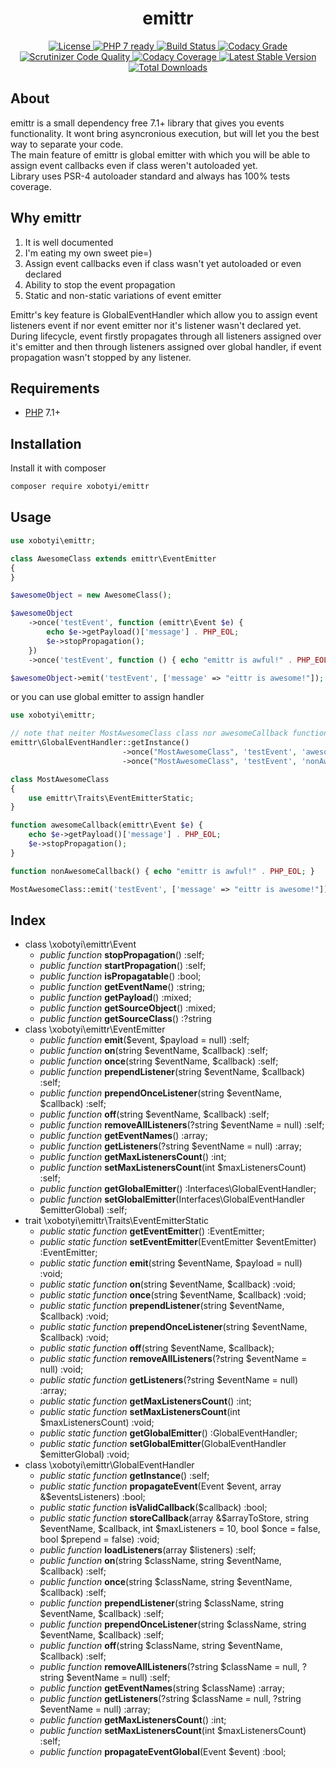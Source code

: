 <h1 align="center">emittr</h1>
<p align="center">
    <a href="https://packagist.org/packages/xobotyi/emittr">
        <img alt="License" src="https://poser.pugx.org/xobotyi/emittr/license" />
    </a>
    <a href="https://packagist.org/packages/xobotyi/emittr">
        <img alt="PHP 7 ready" src="http://php7ready.timesplinter.ch/xobotyi/emittr/badge.svg" />
    </a>
    <a href="https://travis-ci.org/xobotyi/emittr">
        <img alt="Build Status" src="https://travis-ci.org/xobotyi/emittr.svg?branch=master" />
    </a>
    <a href="https://www.codacy.com/app/xobotyi/emittr">
        <img alt="Codacy Grade" src="https://api.codacy.com/project/badge/Grade/dc9745b910be457fa3f7e803abbc5208" />
    </a>
    <a href="https://scrutinizer-ci.com/g/xobotyi/emittr/">
        <img alt="Scrutinizer Code Quality" src="https://scrutinizer-ci.com/g/xobotyi/emittr/badges/quality-score.png?b=master" />
    </a>
    <a href="https://www.codacy.com/app/xobotyi/emittr">
        <img alt="Codacy Coverage" src="https://api.codacy.com/project/badge/Coverage/dc9745b910be457fa3f7e803abbc5208" />
    </a>
    <a href="https://packagist.org/packages/xobotyi/emittr">
        <img alt="Latest Stable Version" src="https://poser.pugx.org/xobotyi/emittr/v/stable" />
    </a>
    <a href="https://packagist.org/packages/xobotyi/emittr">
        <img alt="Total Downloads" src="https://poser.pugx.org/xobotyi/emittr/downloads" />
    </a>
</p>

## About
emittr is a small dependency free 7.1+ library that gives you events functionality. It wont bring asyncronious execution, but will let you the best way to separate your code.    
The main feature of emittr is global emitter with which you will be able to assign event callbacks even if class weren't autoloaded yet.  
Library uses PSR-4 autoloader standard and always has 100% tests coverage.

## Why emittr
1. It is well documented
2. I'm eating my own sweet pie=)
3. Assign event callbacks even if class wasn't yet autoloaded or even declared
4. Ability to stop the event propagation
5. Static and non-static variations of event emitter  

Emittr's key feature is GlobalEventHandler which allow you to assign event listeners event if nor event emitter nor it's listener wasn't declared yet.  
During lifecycle, event firstly propagates through all listeners assigned over it's emitter and then through listeners assigned over global handler, if event propagation wasn't stopped by any listener. 

## Requirements
* [PHP](https://php.net/) 7.1+

## Installation
Install it with composer
```bash
composer require xobotyi/emittr
```

## Usage
```php
use xobotyi\emittr;

class AwesomeClass extends emittr\EventEmitter
{
}

$awesomeObject = new AwesomeClass();

$awesomeObject
    ->once('testEvent', function (emittr\Event $e) {
        echo $e->getPayload()['message'] . PHP_EOL;
        $e->stopPropagation();
    })
    ->once('testEvent', function () { echo "emittr is awful!" . PHP_EOL; });

$awesomeObject->emit('testEvent', ['message' => "eittr is awesome!"]);
```
or you can use global emitter to assign handler
```php
use xobotyi\emittr;

// note that neiter MostAwesomeClass class nor awesomeCallback function was not defined yet!
emittr\GlobalEventHandler::getInstance()
                         ->once("MostAwesomeClass", 'testEvent', 'awesomeCallback')
                         ->once("MostAwesomeClass", 'testEvent', 'nonAwesomeCallback');

class MostAwesomeClass
{
    use emittr\Traits\EventEmitterStatic;
}

function awesomeCallback(emittr\Event $e) {
    echo $e->getPayload()['message'] . PHP_EOL;
    $e->stopPropagation();
}

function nonAwesomeCallback() { echo "emittr is awful!" . PHP_EOL; }

MostAwesomeClass::emit('testEvent', ['message' => "eittr is awesome!"]);
```

## Index
- class \xobotyi\emittr\Event  
    - _public function_ **stopPropagation**() :self;
    - _public function_ **startPropagation**() :self;
    - _public function_ **isPropagatable**() :bool;
    - _public function_ **getEventName**() :string;
    - _public function_ **getPayload**() :mixed;
    - _public function_ **getSourceObject**() :mixed;
    - _public function_ **getSourceClass**() :?string
- class \xobotyi\emittr\EventEmitter  
    - _public function_ **emit**($event, $payload = null) :self;
    - _public function_ **on**(string $eventName, $callback) :self;
    - _public function_ **once**(string $eventName, $callback) :self;
    - _public function_ **prependListener**(string $eventName, $callback) :self;
    - _public function_ **prependOnceListener**(string $eventName, $callback) :self;
    - _public function_ **off**(string $eventName, $callback) :self;
    - _public function_ **removeAllListeners**(?string $eventName = null) :self;
    - _public function_ **getEventNames**() :array;
    - _public function_ **getListeners**(?string $eventName = null) :array;
    - _public function_ **getMaxListenersCount**() :int;
    - _public function_ **setMaxListenersCount**(int $maxListenersCount) :self;
    - _public function_ **getGlobalEmitter**() :Interfaces\GlobalEventHandler;
    - _public function_ **setGlobalEmitter**(Interfaces\GlobalEventHandler $emitterGlobal) :self;
- trait \xobotyi\emittr\Traits\EventEmitterStatic  
    - _public static function_ **getEventEmitter**() :EventEmitter;
    - _public static function_ **setEventEmitter**(EventEmitter $eventEmitter) :EventEmitter;
    - _public static function_ **emit**(string $eventName, $payload = null) :void;
    - _public static function_ **on**(string $eventName, $callback) :void;
    - _public static function_ **once**(string $eventName, $callback) :void;
    - _public static function_ **prependListener**(string $eventName, $callback) :void;
    - _public static function_ **prependOnceListener**(string $eventName, $callback) :void;
    - _public static function_ **off**(string $eventName, $callback);
    - _public static function_ **removeAllListeners**(?string $eventName = null) :void;
    - _public static function_ **getListeners**(?string $eventName = null) :array;
    - _public static function_ **getMaxListenersCount**() :int;
    - _public static function_ **setMaxListenersCount**(int $maxListenersCount) :void;
    - _public static function_ **getGlobalEmitter**() :GlobalEventHandler;
    - _public static function_ **setGlobalEmitter**(GlobalEventHandler $emitterGlobal) :void;
- class \xobotyi\emittr\GlobalEventHandler  
    - _public static function_ **getInstance**() :self;
    - _public static function_ **propagateEvent**(Event $event, array &$eventsListeners) :bool;
    - _public static function_ **isValidCallback**($callback) :bool;
    - _public static function_ **storeCallback**(array &$arrayToStore, string $eventName, $callback, int $maxListeners = 10, bool $once = false, bool $prepend = false) :void;
    - _public function_ **loadListeners**(array $listeners) :self;
    - _public function_ **on**(string $className, string $eventName, $callback) :self;
    - _public function_ **once**(string $className, string $eventName, $callback) :self;
    - _public function_ **prependListener**(string $className, string $eventName, $callback) :self;
    - _public function_ **prependOnceListener**(string $className, string $eventName, $callback) :self;
    - _public function_ **off**(string $className, string $eventName, $callback) :self;
    - _public function_ **removeAllListeners**(?string $className = null, ?string $eventName = null) :self;
    - _public function_ **getEventNames**(string $className) :array;
    - _public function_ **getListeners**(?string $className = null, ?string $eventName = null) :array;
    - _public function_ **getMaxListenersCount**() :int;
    - _public function_ **setMaxListenersCount**(int $maxListenersCount) :self;
    - _public function_ **propagateEventGlobal**(Event $event) :bool;